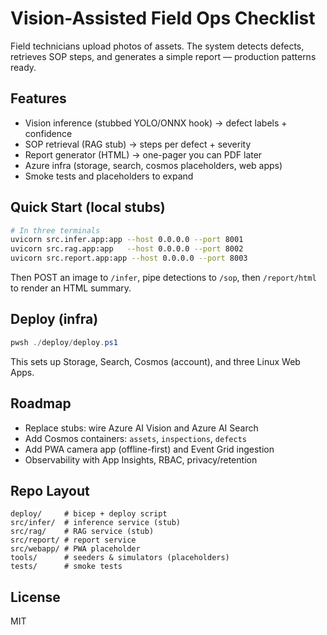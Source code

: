 
# Vision-Assisted Field Ops Checklist
Field technicians upload photos of assets. The system detects defects, retrieves SOP steps, and generates a simple report — production patterns ready.

## Features
- Vision inference (stubbed YOLO/ONNX hook) -> defect labels + confidence
- SOP retrieval (RAG stub) -> steps per defect + severity
- Report generator (HTML) -> one-pager you can PDF later
- Azure infra (storage, search, cosmos placeholders, web apps)
- Smoke tests and placeholders to expand

## Quick Start (local stubs)
```bash
# In three terminals
uvicorn src.infer.app:app --host 0.0.0.0 --port 8001
uvicorn src.rag.app:app   --host 0.0.0.0 --port 8002
uvicorn src.report.app:app --host 0.0.0.0 --port 8003
```

Then POST an image to `/infer`, pipe detections to `/sop`, then `/report/html` to render an HTML summary.

## Deploy (infra)
```powershell
pwsh ./deploy/deploy.ps1
```
This sets up Storage, Search, Cosmos (account), and three Linux Web Apps.

## Roadmap
- Replace stubs: wire Azure AI Vision and Azure AI Search
- Add Cosmos containers: `assets`, `inspections`, `defects`
- Add PWA camera app (offline-first) and Event Grid ingestion
- Observability with App Insights, RBAC, privacy/retention

## Repo Layout
```
deploy/     # bicep + deploy script
src/infer/  # inference service (stub)
src/rag/    # RAG service (stub)
src/report/ # report service
src/webapp/ # PWA placeholder
tools/      # seeders & simulators (placeholders)
tests/      # smoke tests
```

## License
MIT
